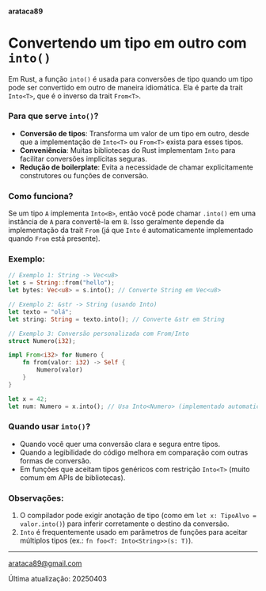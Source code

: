 #### arataca89

# Convertendo um tipo em outro com `into()`

Em Rust, a função `into()` é usada para conversões de tipo quando um tipo pode ser convertido em outro de maneira idiomática. Ela é parte da trait `Into<T>`, que é o inverso da trait `From<T>`.

### Para que serve `into()`?
- **Conversão de tipos**: Transforma um valor de um tipo em outro, desde que a implementação de `Into<T>` ou `From<T>` exista para esses tipos.
- **Conveniência**: Muitas bibliotecas do Rust implementam `Into` para facilitar conversões implícitas seguras.
- **Redução de boilerplate**: Evita a necessidade de chamar explicitamente construtores ou funções de conversão.

### Como funciona?
Se um tipo `A` implementa `Into<B>`, então você pode chamar `.into()` em uma instância de `A` para convertê-la em `B`. Isso geralmente depende da implementação da trait `From` (já que `Into` é automaticamente implementado quando `From` está presente).

### Exemplo:
```rust
// Exemplo 1: String -> Vec<u8>
let s = String::from("hello");
let bytes: Vec<u8> = s.into(); // Converte String em Vec<u8>

// Exemplo 2: &str -> String (usando Into)
let texto = "olá";
let string: String = texto.into(); // Converte &str em String

// Exemplo 3: Conversão personalizada com From/Into
struct Numero(i32);

impl From<i32> for Numero {
    fn from(valor: i32) -> Self {
        Numero(valor)
    }
}

let x = 42;
let num: Numero = x.into(); // Usa Into<Numero> (implementado automaticamente via From)
```

### Quando usar `into()`?
- Quando você quer uma conversão clara e segura entre tipos.
- Quando a legibilidade do código melhora em comparação com outras formas de conversão.
- Em funções que aceitam tipos genéricos com restrição `Into<T>` (muito comum em APIs de bibliotecas).

### Observações:
1. O compilador pode exigir anotação de tipo (como em `let x: TipoAlvo = valor.into()`) para inferir corretamente o destino da conversão.
2. `Into` é frequentemente usado em parâmetros de funções para aceitar múltiplos tipos (ex.: `fn foo<T: Into<String>>(s: T)`).

---

arataca89@gmail.com

Última atualização: 20250403